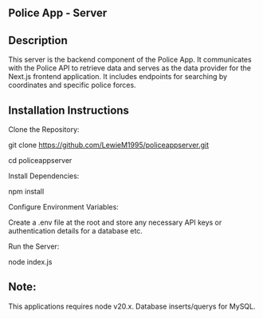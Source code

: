 ## Police App - Server
## Description
This server is the backend component of the Police App. It communicates with the Police API to retrieve data and serves as the data provider for the Next.js frontend application. It includes endpoints for searching by coordinates and specific police forces.

## Installation Instructions
Clone the Repository:

git clone https://github.com/LewieM1995/policeappserver.git

cd policeappserver

Install Dependencies:

npm install

Configure Environment Variables:

Create a .env file at the root and store any necessary API keys or authentication details for a database etc.

Run the Server:

node index.js

## Note:
This applications requires node v20.x. Database inserts/querys for MySQL.
